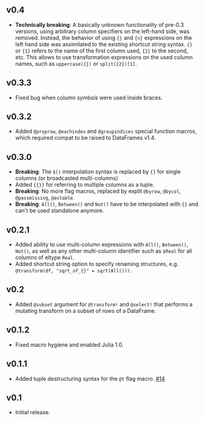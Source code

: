 ## v0.4

- **Technically breaking**: A basically unknown functionality of pre-0.3 versions, using arbitrary column specifiers on the left-hand side, was removed. Instead, the behavior of using `{}` and `{n}` expressions on the left hand side was assimilated to the existing shortcut string syntax. `{}` or `{1}` refers to the name of the first column used, `{2}` to the second, etc. This allows to use transformation expressions on the used column names, such as `uppercase({})` or `split({2})[1]`.

## v0.3.3

- Fixed bug when column symbols were used inside braces.

## v0.3.2

- Added `@proprow`, `@eachindex` and `@groupindices` special function macros, which required compat to be raised to DataFrames v1.4.

## v0.3.0

- **Breaking**: The `$()` interpolation syntax is replaced by `{}` for single columns (or broadcasted multi-columns)
- Added `{{}}` for referring to multiple columns as a tuple.
- **Breaking**: No more flag macros, replaced by explit `@byrow`, `@bycol`, `@passmissing`, `@astable`.
- **Breaking**: `All()`, `Between()` and `Not()` have to be interpolated with `{}` and can't be used standalone anymore.

## v0.2.1

- Added ability to use multi-column expressions with `All()`, `Between()`, `Not()`, as well as any other multi-column identifier such as `$Real` for all columns of eltype `Real`.
- Added shortcut string option to specify renaming structures, e.g. `@transform(df, "sqrt_of_{}" = sqrt(All()))`.

## v0.2

- Added `@subset` argument for `@transform!` and `@select!` that performs a mutating transform on a subset of rows of a DataFrame.

## v0.1.2

- Fixed macro hygiene and enabled Julia 1.0.

## v0.1.1

- Added tuple destructuring syntax for the `@t` flag macro. [#14](https://github.com/jkrumbiegel/DataFrameMacros.jl/pull/14)

## v0.1

- Initial release.
